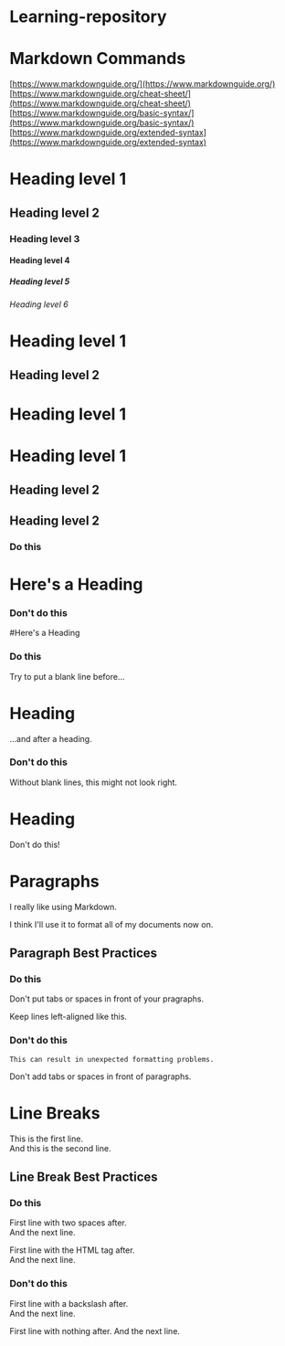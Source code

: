 # Learning-repository

# Markdown Commands

[https://www.markdownguide.org/](https://www.markdownguide.org/)  
[https://www.markdownguide.org/cheat-sheet/](https://www.markdownguide.org/cheat-sheet/)  
[https://www.markdownguide.org/basic-syntax/](https://www.markdownguide.org/basic-syntax/)  
[https://www.markdownguide.org/extended-syntax](https://www.markdownguide.org/extended-syntax)


# Heading level 1
## Heading level 2
### Heading level 3
#### Heading level 4
##### Heading level 5
###### Heading level 6


Heading level 1
=================

Heading level 2
----------------

# Heading level 1
Heading level 1
=================
## Heading level 2
Heading level 2
-----------------

### Do this

# Here's a Heading

### Don't do this

#Here's a Heading


### Do this

Try to put a blank line before...

# Heading

...and after a heading.

### Don't do this

Without blank lines, this might not look right.
# Heading
Don't do this!

# Paragraphs

I really like using Markdown.

I think I'll use it to format all of my documents now on.

## Paragraph Best Practices

### Do this

Don't put tabs or spaces in front of your pragraphs.

Keep lines left-aligned like this.

### Don't do this

    This can result in unexpected formatting problems.

  Don't add tabs or spaces in front of paragraphs.

# Line Breaks

This is the first line.  
And this is the second line.

## Line Break Best Practices

### Do this

First line with two spaces after.  
And the next line.

First line with the HTML tag after.<br>
And the next line.

### Don't do this

First line with a backslash after.\
And the next line.

First line with nothing after.
And the next line.